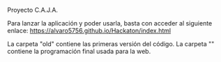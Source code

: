 Proyecto C.A.J.A.

Para lanzar la aplicación y poder usarla, basta con acceder al siguiente enlace:
https://alvaro5756.github.io/Hackaton/index.html

La carpeta "old" contiene las primeras versión del código. 
La carpeta "" contiene la programación final usada para la web.
